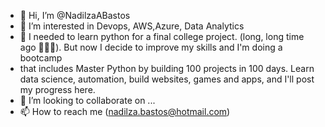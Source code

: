 - 👋 Hi, I’m @NadilzaABastos
- 👀 I’m interested in Devops, AWS,Azure, Data Analytics 
- 🌱 I needed to learn python for a final college project. (long, long time ago 🤣🤣🤣). But now I decide to improve my skills and I'm doing a bootcamp 
- that includes Master Python by building 100 projects in 100 days. Learn data science, automation, build websites, games and apps, and I'll post my progress here.
- 💞️ I’m looking to collaborate on ...
- 📫 How to reach me (nadilza.bastos@hotmail.com)

<!---
NadilzaABastos/NadilzaABastos is a ✨ special ✨ repository because its `README.md` (this file) appears on your GitHub profile.
You can click the Preview link to take a look at your changes.
--->
